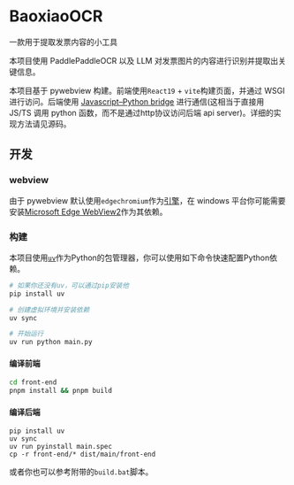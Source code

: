 # BaoxiaoOCR

一款用于提取发票内容的小工具

本项目使用 PaddlePaddleOCR 以及 LLM 对发票图片的内容进行识别并提取出关键信息。

本项目基于 pywebview 构建。前端使用`React19` + `vite`构建页面，并通过 WSGI 进行访问。后端使用 [Javascript–Python bridge](https://pywebview.flowrl.com/guide/usage.html#communication-between-javascript-and-python) 进行通信(这相当于直接用 JS/TS 调用 python 函数，而不是通过http协议访问后端 api server)。详细的实现方法请见源码。

## 开发

### webview

由于 pywebview 默认使用`edgechromium`作为[引擎](https://pywebview.flowrl.com/guide/web_engine.html)，在 windows 平台你可能需要安装[Microsoft Edge WebView2](https://developer.microsoft.com/zh-cn/microsoft-edge/webview2#download)作为其依赖。

### 构建

本项目使用[`uv`](https://docs.astral.sh/uv/)作为Python的包管理器，你可以使用如下命令快速配置Python依赖。

```bash
# 如果你还没有uv，可以通过pip安装他
pip install uv

# 创建虚拟环境并安装依赖
uv sync

# 开始运行
uv run python main.py
```

#### 编译前端

```bash
cd front-end
pnpm install && pnpm build
```

#### 编译后端

```
pip install uv
uv sync
uv run pyinstall main.spec
cp -r front-end/* dist/main/front-end
```

或者你也可以参考附带的`build.bat`脚本。

